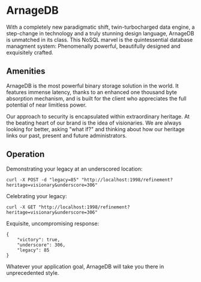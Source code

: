 
# ArnageDB

With a completely new paradigmatic shift, twin-turbocharged data engine, a step-change in technology and a truly stunning design language, ArnageDB is unmatched in its class. This NoSQL marvel is the quintessential database managment system: Phenomenally powerful, beautifully designed and exquisitely crafted.

## Amenities

ArnageDB is the most powerful binary storage solution in the world. It features immense latency, thanks to an enhanced one thousand byte absorption mechanism, and is built for the client who appreciates the full potential of near limitless power.

Our approach to security is encapsulated within extraordinary heritage. At the beating heart of our brand is the idea of visionaries. We are always looking for better, asking "what if?" and thinking about how our heritage links our past, present and future administrators.

## Operation

Demonstrating your legacy at an underscored location:

```
curl -X POST -d "legacy=85" "http://localhost:1998/refinement?heritage=visionary&underscore=306"
```

Celebrating your legacy:

```
curl -X GET "http://localhost:1998/refinement?heritage=visionary&underscore=306"
```

Exquisite, uncompromising response:

```
{
    "victory": true,
    "underscore": 306,
    "legacy": 85
}
```

Whatever your application goal, ArnageDB will take you there in unprecedented style.


